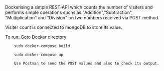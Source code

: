 Dockerising a simple REST-API which counts the number of visiters and performs simple operations suchs as "Addition","Subtraction", "Multiplication" and "Division" on two numbers received via POST method.

Visiter count is connected to mongoDB to store its value.

To run:
        Goto Docker directory

        sudo docker-compose build
        
        sudo docker-compose up

        Use Postman to send the POST values and also to check its output.


        
